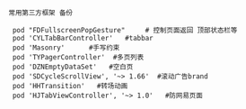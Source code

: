    
    常用第三方框架 备份
   
     pod "FDFullscreenPopGesture"     # 控制页面返回 顶部状态栏等
     pod 'CYLTabBarController'   #tabbar
     pod 'Masonry'      #手写约束
     pod 'TYPagerController'  #多页列表
     pod 'DZNEmptyDataSet'   #空白页
     pod 'SDCycleScrollView', '~> 1.66'  #滚动广告brand
     pod 'HHTransition'   #转场动画
     pod 'HJTabViewController', '~> 1.0'   #防网易页面 

